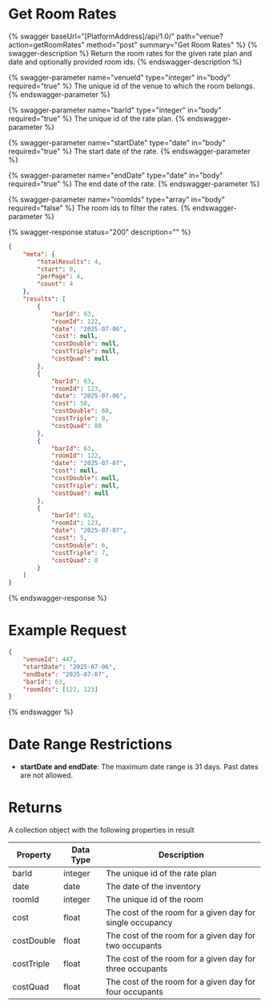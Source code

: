 # Get Room Rates

{% swagger baseUrl="[PlatformAddress]/api/1.0/" path="venue?action=getRoomRates" method="post" summary="Get Room Rates" %}
{% swagger-description %}
Return the room rates for the given rate plan and date and optionally provided room ids.
{% endswagger-description %}

{% swagger-parameter name="venueId" type="integer" in="body" required="true" %}
The unique id of the venue to which the room belongs.
{% endswagger-parameter %}

{% swagger-parameter name="barId" type="integer" in="body" required="true" %}
The unique id of the rate plan.
{% endswagger-parameter %}

{% swagger-parameter name="startDate" type="date" in="body" required="true" %}
The start date of the rate.
{% endswagger-parameter %}

{% swagger-parameter name="endDate" type="date" in="body" required="true" %}
The end date of the rate.
{% endswagger-parameter %}

{% swagger-parameter name="roomIds" type="array" in="body" required="false" %}
The room ids to filter the rates.
{% endswagger-parameter %}

{% swagger-response status="200" description="" %}
```json
{
    "meta": {
        "totalResults": 4,
        "start": 0,
        "perPage": 4,
        "count": 4
    },
    "results": [
        {
            "barId": 63,
            "roomId": 122,
            "date": "2025-07-06",
            "cost": null,
            "costDouble": null,
            "costTriple": null,
            "costQuad": null
        },
        {
            "barId": 63,
            "roomId": 123,
            "date": "2025-07-06",
            "cost": 50,
            "costDouble": 60,
            "costTriple": 0,
            "costQuad": 80
        },
        {
            "barId": 63,
            "roomId": 122,
            "date": "2025-07-07",
            "cost": null,
            "costDouble": null,
            "costTriple": null,
            "costQuad": null
        },
        {
            "barId": 63,
            "roomId": 123,
            "date": "2025-07-07",
            "cost": 5,
            "costDouble": 6,
            "costTriple": 7,
            "costQuad": 0
        }
    ]
}

```
{% endswagger-response %}

# Example Request
```json
{
    "venueId": 447,
    "startDate": "2025-07-06",
    "endDate": "2025-07-07",
    "barId": 63,
    "roomIds": [122, 123]
}
```
{% endswagger %}

# Date Range Restrictions

- **startDate and endDate**: The maximum date range is 31 days. Past dates are not allowed.

# Returns

A collection object with the following properties in result

| Property           | Data Type | Description                                                 |
|--------------------|-----------|-------------------------------------------------------------|
| barId              | integer   | The unique id of the rate plan                              |
| date               | date    | The date of the inventory                                   |
| roomId             | integer   | The unique id of the room                                   |
| cost               | float     | The cost of the room for a given day for single occupancy   |
| costDouble         | float     | The cost of the room for a given day for two occupants      |
| costTriple         | float     | The cost of the room for a given day for three occupants    |
| costQuad           | float     | The cost of the room for a given day for four occupants     |
